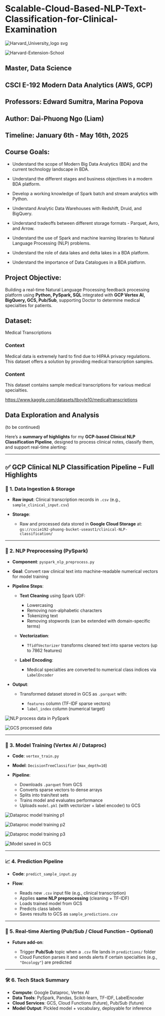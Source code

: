 # Scalable-Cloud-Based-NLP-Text-Classification-for-Clinical-Examination


![Harvard_University_logo svg](https://github.com/user-attachments/assets/cf1e57fb-fe56-4e09-9a8b-eb8a87343825)

![Harvard-Extension-School](https://github.com/user-attachments/assets/59ea7d94-ead9-47c0-b29f-f29b14edc1e0)

## **Master, Data Science**

## CSCI E-192 **Modern Data Analytics** (AWS, GCP)

## Professors: **Edward Sumitra**, **Marina Popova**

## Author: **Dai-Phuong Ngo (Liam)**

## Timeline: January 6th - May 16th, 2025

## Course Goals:

- Understand the scope of Modern Big Data Analytics (BDA) and the current technology landscape in BDA.

- Understand the different stages and business objectives in a modern BDA platform.

- Develop a working knowledge of Spark batch and stream analytics with Python.

- Understand Analytic Data Warehouses with Redshift, Druid, and BigQuery.

- Understand tradeoffs between different storage formats - Parquet, Avro, and Arrow.

- Understand the use of Spark and machine learning libraries to Natural Language Processing (NLP) problems.

- Understand the role of data lakes and delta lakes in a BDA platform.

- Understand the importance of Data Catalogues in a BDA platform.

## Project Objective:

Building a real-time Natural Language Processing feedback processing platform using **Python, PySpark, SQL** integrated with **GCP Vertex AI, BigQuery, GCS, Pub/Sub**, supporting Doctor to determine medical specialties for patients.

## Dataset:

Medical Transcriptions

### Context

Medical data is extremely hard to find due to HIPAA privacy regulations. This dataset offers a solution by providing medical transcription samples.

### Content

This dataset contains sample medical transcriptions for various medical specialties.

https://www.kaggle.com/datasets/tboyle10/medicaltranscriptions

## Data Exploration and Analysis

(to be continued)

Here’s a **summary of highlights** for my **GCP-based Clinical NLP Classification Pipeline**, designed to process clinical notes, classify them, and support real-time alerting:

---

## ✅ **GCP Clinical NLP Classification Pipeline – Full Highlights**

### 🔧 1. **Data Ingestion & Storage**

* **Raw input**: Clinical transcription records in `.csv` (e.g., `sample_clinical_input.csv`)
* **Storage**:

  * Raw and processed data stored in **Google Cloud Storage** at:
    `gs://cscie192-phuong-bucket-useast1/clinical-NLP-classification/`

---

### 🧠 2. **NLP Preprocessing (PySpark)**

* **Component**: `pyspark_nlp_preprocess.py`

* **Goal**: Convert raw clinical text into machine-readable numerical vectors for model training

* **Pipeline Steps**:

  * **Text Cleaning** using Spark UDF:

    * Lowercasing
    * Removing non-alphabetic characters
    * Tokenizing text
    * Removing stopwords (can be extended with domain-specific terms)
  * **Vectorization**:

    * `TfidfVectorizer` transforms cleaned text into sparse vectors (up to 7862 features)
  * **Label Encoding**:

    * Medical specialties are converted to numerical class indices via `LabelEncoder`

* **Output**:

  * Transformed dataset stored in GCS as `.parquet` with:

    * `features` column (TF-IDF sparse vectors)
    * `label_index` column (numerical target)

![NLP process data in PySpark](https://github.com/user-attachments/assets/33560b1d-bc2d-490b-9e86-fe03070766e8)

![GCS processed data](https://github.com/user-attachments/assets/d69e9d39-5f48-49d2-ad50-cb81d8453677)

---

### 🤖 3. **Model Training (Vertex AI / Dataproc)**

* **Code**: `vertex_train.py`
* **Model**: `DecisionTreeClassifier` (`max_depth=10`)
* **Pipeline**:

  * Downloads `.parquet` from GCS
  * Converts sparse vectors to dense arrays
  * Splits into train/test sets
  * Trains model and evaluates performance
  * Uploads `model.pkl` (with vectorizer + label encoder) to GCS

![Dataproc model training p1](https://github.com/user-attachments/assets/dae49db7-b98b-448f-9851-b75c25556112)

![Dataproc model training p2](https://github.com/user-attachments/assets/43f83955-7c7b-4fc5-81d4-52cbe599c14a)

![Dataproc model training p3](https://github.com/user-attachments/assets/720a674b-9788-4048-87ff-305feab50d8f)

![Model saved in GCS](https://github.com/user-attachments/assets/27037c87-12c0-49e7-80cf-234a058bd5cb)

---

### 📈 4. **Prediction Pipeline**

* **Code**: `predict_sample_input.py`
* **Flow**:

  * Reads new `.csv` input file (e.g., clinical transcription)
  * Applies **same NLP preprocessing** (cleaning + TF-IDF)
  * Loads trained model from GCS
  * Predicts class labels
  * Saves results to GCS as `sample_predictions.csv`

---

### 🔔 5. **Real-time Alerting (Pub/Sub / Cloud Function – Optional)**

* **Future add-on**:

  * Trigger **Pub/Sub** topic when a `.csv` file lands in `predictions/` folder
  * Cloud Function parses it and sends alerts if certain specialties (e.g., `"Oncology"`) are predicted

---

### 🛠️ 6. **Tech Stack Summary**

* **Compute**: Google Dataproc, Vertex AI
* **Data Tools**: PySpark, Pandas, Scikit-learn, TF-IDF, LabelEncoder
* **Cloud Services**: GCS, Cloud Functions (future), Pub/Sub (future)
* **Model Output**: Pickled model + vocabulary, deployable for inference

